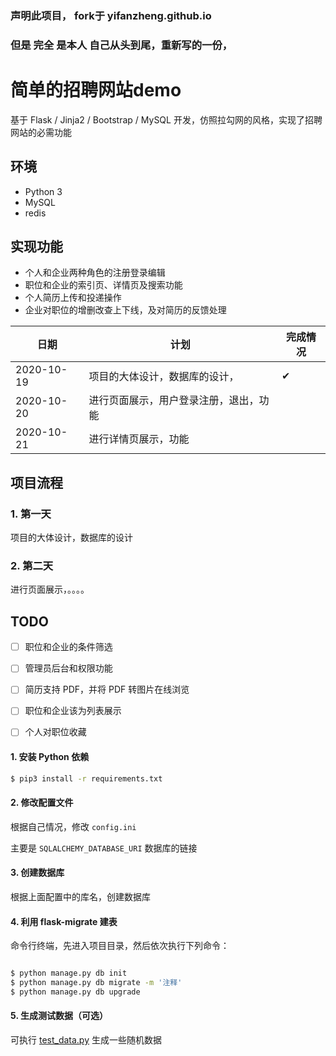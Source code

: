 ### 声明此项目， fork于 yifanzheng.github.io
### 但是 完全 是本人 自己从头到尾，重新写的一份，
# 简单的招聘网站demo
基于 Flask / Jinja2 / Bootstrap / MySQL 开发，仿照拉勾网的风格，实现了招聘网站的必需功能


## 环境
* Python 3
* MySQL
* redis

## 实现功能
* 个人和企业两种角色的注册登录编辑
* 职位和企业的索引页、详情页及搜索功能
* 个人简历上传和投递操作
* 企业对职位的增删改查上下线，及对简历的反馈处理

| 日期 | 计划 | 完成情况|
|---|---|---|
|2020-10-19|项目的大体设计，数据库的设计，|✔|
|2020-10-20|进行页面展示，用户登录注册，退出，功能||
|2020-10-21|进行详情页展示，功能||

## 项目流程
### 1. 第一天
项目的大体设计，数据库的设计
### 2. 第二天
进行页面展示，。。。。


## TODO
- [ ] 职位和企业的条件筛选
- [ ] 管理员后台和权限功能
- [ ] 简历支持 PDF，并将 PDF 转图片在线浏览
- [ ] 职位和企业该为列表展示
- [ ] 个人对职位收藏



#### 1. 安装 Python 依赖
```sh
$ pip3 install -r requirements.txt
```

#### 2. 修改配置文件

根据自己情况，修改 `config.ini`

主要是 `SQLALCHEMY_DATABASE_URI` 数据库的链接

#### 3. 创建数据库

根据上面配置中的库名，创建数据库

#### 4. 利用 flask-migrate 建表

命令行终端，先进入项目目录，然后依次执行下列命令：

```sh

$ python manage.py db init
$ python manage.py db migrate -m '注释'
$ python manage.py db upgrade
```



#### 5. 生成测试数据（可选）

可执行 [test_data.py](https://github.com/zkqiang/job-web-demo/blob/master/data/test_data.py) 生成一些随机数据





